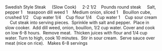 Swedish Style Steak     (Slow Cook)
 
 
2-2 1/2    Pounds round steak
    Salt, pepper
1    teaspoon dill weed
1    Medium onion, sliced
1    Bouillon cube, crushed
1/2    Cup water
1/4    Cup flour
1/4    Cup water
1    Cup sour cream
 
 
Cut steak into serving pieces.  Sprinkle with salt and pepper.  Place in slow cooker.  Add dill weed, onion, bouillon, 1/2 cup water.
Cover and cook on low 6-8 hours.  Remove meat.  Thicken juices with flour and 1/4 cup water. Turn to high, cook 10 minutes.  Stir in sour cream.  Serve sauce over meat (nice on rice).
 
Makes 6-8 servings
